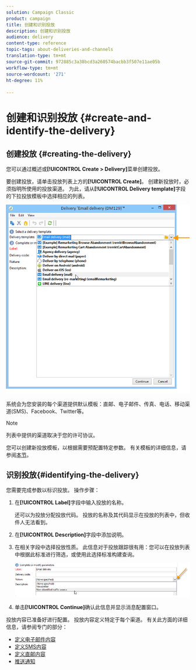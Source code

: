 ```yaml
---
solution: Campaign Classic
product: campaign
title: 创建和识别投放
description: 创建和识别投放
audience: delivery
content-type: reference
topic-tags: about-deliveries-and-channels
translation-type: tm+mt
source-git-commit: 972885c3a38bcd3a260574bacbb3f507e11ae05b
workflow-type: tm+mt
source-wordcount: '271'
ht-degree: 11%

---
```



# 创建和识别投放 {#create-and-identify-the-delivery}

## 创建投放 {#creating-the-delivery}

您可以通过概述或&#x200B;**[!UICONTROL Create > Delivery]**&#x200B;菜单创建投放。


要创建投放，请单击投放列表上方的&#x200B;**[!UICONTROL Create]**。 创建新投放时，必须指明所使用的投放渠道。 为此，请从&#x200B;**[!UICONTROL Delivery template]**&#x200B;字段的下拉投放模板中选择相应的列表。

![](assets/s_ncs_user_wizard_email01_1.png)

系统会为您安装的每个渠道提供默认模板：直邮、电子邮件、传真、电话、移动渠道(SMS)、Facebook、Twitter等。

>[!NOTE]
>
>列表中提供的渠道取决于您的许可协议。

您可以创建新投放模板，以根据需要预配置特定参数。 有关模板的详细信息，请参阅[本节](../../delivery/using/about-templates.md)。

## 识别投放{#identifying-the-delivery}

您需要完成参数以标识投放。 操作步骤：

1. 在&#x200B;**[!UICONTROL Label]**&#x200B;字段中输入投放的名称。

   还可以为投放分配投放代码。 投放的名称及其代码显示在投放的列表中，但收件人无法看到。

1. 在&#x200B;**[!UICONTROL Description]**&#x200B;字段中添加说明。
1. 在相关字段中选择投放性质。 此信息对于投放跟踪很有用：您可以在投放列表中根据此标准进行筛选，或使用此选择标准构建查询。

   ![](assets/s_ncs_user_email_del_nature.png)

1. 单击&#x200B;**[!UICONTROL Continue]**&#x200B;确认此信息并显示消息配置窗口。

投放内容已准备好进行配置。 投放内容定义特定于每个渠道。 有关此方面的详细信息，请参阅专门的部分：

* [定义电子邮件内容](../../delivery/using/defining-the-email-content.md)
* [定义SMS内容](../../delivery/using/sms-channel.md#defining-the-sms-content)
* [定义直邮内容](../../delivery/using/defining-the-direct-mail-content.md)
* [推送通知](../../delivery/using/about-mobile-app-channel.md)

